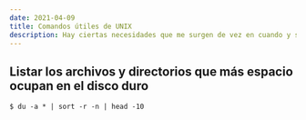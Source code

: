 ```yaml
---
date: 2021-04-09
title: Comandos útiles de UNIX
description: Hay ciertas necesidades que me surgen de vez en cuando y se resuelven con un comando de UNIX. Éste es mi pequeño recordatorio para no olvidar dichos comandos.
---
```


## Listar los archivos y directorios que más espacio ocupan en el disco duro

```
$ du -a * | sort -r -n | head -10
```